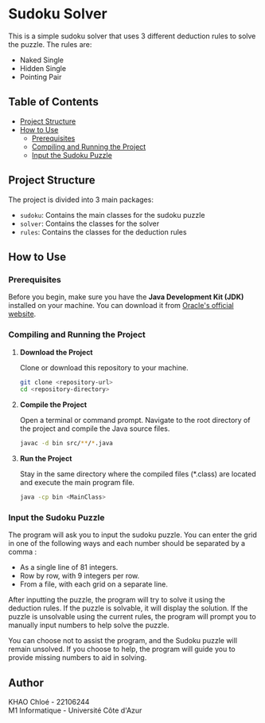 # Sudoku Solver

This is a simple sudoku solver that uses 3 different deduction rules to solve the puzzle. The rules are:
- Naked Single
- Hidden Single
- Pointing Pair

## Table of Contents
- [Project Structure](#project-structure)
- [How to Use](#how-to-use)
   - [Prerequisites](#prerequisites)
   - [Compiling and Running the Project](#compiling-and-running-the-project)
   - [Input the Sudoku Puzzle](#input-the-sudoku-puzzle)

## Project Structure

The project is divided into 3 main packages:
- `sudoku`: Contains the main classes for the sudoku puzzle
- `solver`: Contains the classes for the solver
- `rules`: Contains the classes for the deduction rules

## How to Use

### Prerequisites

Before you begin, make sure you have the **Java Development Kit (JDK)** installed on your machine. You can download it from [Oracle's official website](https://www.oracle.com/java/technologies/javase-jdk15-downloads.html).

### Compiling and Running the Project

1. **Download the Project**

   Clone or download this repository to your machine.

   ```sh
   git clone <repository-url>
   cd <repository-directory>
    ```
2. **Compile the Project**

   Open a terminal or command prompt. Navigate to the root directory of the project and compile the Java source files.

   ```sh
   javac -d bin src/**/*.java
   ```
   
3. **Run the Project**

   Stay in the same directory where the compiled files (*.class) are located and execute the main program file.

   ```sh
   java -cp bin <MainClass>
    ```
   
### Input the Sudoku Puzzle

The program will ask you to input the sudoku puzzle. You can enter the grid in one of the following ways and each number should be separated by a comma :
- As a single line of 81 integers.
- Row by row, with 9 integers per row.
- From a file, with each grid on a separate line.

After inputting the puzzle, the program will try to solve it using the deduction rules. If the puzzle is solvable, it will display the solution. If the puzzle is unsolvable using the current rules, the program will prompt you to manually input numbers to help solve the puzzle.

You can choose not to assist the program, and the Sudoku puzzle will remain unsolved. If you choose to help, the program will guide you to provide missing numbers to aid in solving.
## Author
KHAO Chloé - 22106244     
M1 Informatique - Université Côte d'Azur
